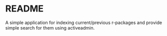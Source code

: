 # README

A simple application for indexing current/previous r-packages and provide simple search for them using activeadmin.